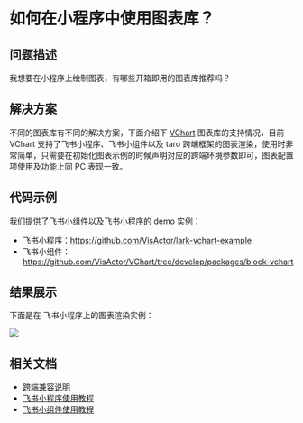 # 如何在小程序中使用图表库？

## 问题描述

我想要在小程序上绘制图表，有哪些开箱即用的图表库推荐吗？

## 解决方案

不同的图表库有不同的解决方案，下面介绍下 [VChart](https://www.visactor.io/vchart/) 图表库的支持情况，目前 VChart 支持了飞书小程序、飞书小组件以及 taro 跨端框架的图表渲染，使用时非常简单，只需要在初始化图表示例的时候声明对应的跨端环境参数即可，图表配置项使用及功能上同 PC 表现一致。

## 代码示例

我们提供了飞书小组件以及飞书小程序的 demo 实例：

- 飞书小程序：https://github.com/VisActor/lark-vchart-example
- 飞书小组件：https://github.com/VisActor/VChart/tree/develop/packages/block-vchart

## 结果展示

下面是在 飞书小程序上的图表渲染实例：

![](/vchart/faq/83-0.gif)

## 相关文档

- [跨端兼容说明](https://www.visactor.io/vchart/guide/tutorial_docs/Cross-terminal_and_Developer_Ecology/mini-app/how)
- [飞书小程序使用教程](https://www.visactor.io/vchart/guide/tutorial_docs/Cross-terminal_and_Developer_Ecology/mini-app/block)
- [飞书小组件使用教程](https://www.visactor.io/vchart/guide/tutorial_docs/Cross-terminal_and_Developer_Ecology/mini-app/block)
